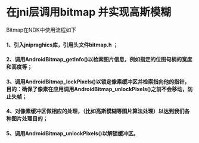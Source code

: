 # 在jni层调用bitmap 并实现高斯模糊

Bitmap在NDK中使用流程如下

#### 1、引入jnipraghics库，引用头文件bitmap.h ；
#### 2、调用AndroidBitmap_getInfo()以检索图片信息，例如指定的位图句柄的宽度和高度等；
#### 3、调用AndroidBitmap_lockPixels()以锁定像素缓冲区并检索指向他的指针， 目的：确保了像素在应用调用AndroidBitmap_unlockPixels()之前不会移动，防止失帧；
#### 4、对像素缓冲区做相应的处理，（比如高斯模糊等图片算法处理）以达到我们各种图片处理目的；
#### 5、调用AndroidBitmap_unlockPixels()以解锁缓冲区。
